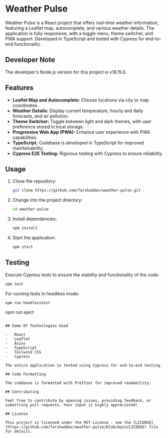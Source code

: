 # Weather Pulse

Weather Pulse is a React project that offers real-time weather information, featuring a Leaflet map, autocomplete, and various weather details. The application is fully responsive, with a toggle menu, theme switcher, and PWA support. Developed in TypeScript and tested with Cypress for end-to-end functionality.

## Developer Note

The developer's Node.js version for this project is v18.15.0.

## Features

-   **Leaflet Map and Autocomplete:** Choose locations via city or map coordinates.
-   **Weather Details:** Display current temperature, hourly and daily forecasts, and air pollution.
-   **Theme Switcher:** Toggle between light and dark themes, with user preference stored in local storage.
-   **Progressive Web App (PWA):** Enhance user experience with PWA capabilities.
-   **TypeScript:** Codebase is developed in TypeScript for improved maintainability.
-   **Cypress E2E Testing:** Rigorous testing with Cypress to ensure reliability.

## Usage

1. Clone the repository:

    ```bash
    git clone https://github.com/farshaddev/weather-pulse.git
    ```

2. Change into the project directory:

    ```bash
    cd weather-pulse
    ```

3. Install dependencies:

    ```bash
    npm install
    ```

4. Start the application:

    ```bash
    npm start
    ```

## Testing

Execute Cypress tests to ensure the stability and functionality of the code:

```bash
npm test
```

For running tests in headless mode:

```bash
npm run headlesstest
```
npm run eject
```

## Some Of Technologies Used

-   React
-   Leaflet
-   Axios
-   TypeScript
-   Tailwind CSS
-   Cypress

The entire application is tested using Cypress for end-to-end testing.

## Code Formatting

The codebase is formatted with Prettier for improved readability.

## Contributing

Feel free to contribute by opening issues, providing feedback, or submitting pull requests. Your input is highly appreciated!

## License

This project is licensed under the MIT License - see the [LICENSE](https://github.com/farshaddev/weather-pulse/blob/main/LICENSE) file for details.

